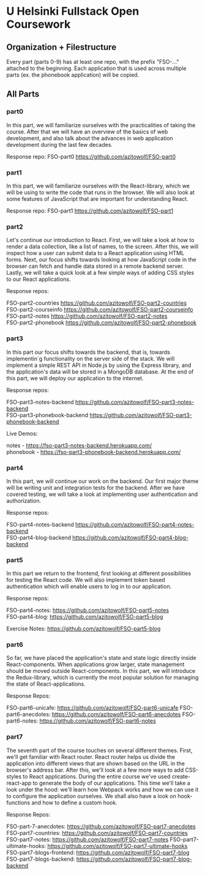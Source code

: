# U Helsinki Fullstack Open Coursework

## Organization + Filestructure

Every part (parts 0-9) has at least one repo, with the prefix "FSO-..." attached to the beginning.
Each application that is used across multiple parts (ex. the phonebook application) will be copied.

## All Parts
### part0
In this part, we will familiarize ourselves with the practicalities of taking the course. After that we will have an overview of the basics of web development, and also talk about the advances in web application development during the last few decades.

Response repo: FSO-part0 https://github.com/azitowolf/FSO-part0

### part1
In this part, we will familiarize ourselves with the React-library, which we will be using to write the code that runs in the browser. We will also look at some features of JavaScript that are important for understanding React.

Response repo: FSO-part1 https://github.com/azitowolf/FSO-part1

### part2
Let's continue our introduction to React. First, we will take a look at how to render a data collection, like a list of names, to the screen. After this, we will inspect how a user can submit data to a React application using HTML forms. Next, our focus shifts towards looking at how JavaScript code in the browser can fetch and handle data stored in a remote backend server. Lastly, we will take a quick look at a few simple ways of adding CSS styles to our React applications.

Response repos: 

FSO-part2-countries https://github.com/azitowolf/FSO-part2-countries  
FSO-part2-courseinfo https://github.com/azitowolf/FSO-part2-courseinfo  
FSO-part2-notes https://github.com/azitowolf/FSO-part2-notes  
FSO-part2-phonebook https://github.com/azitowolf/FSO-part2-phonebook  

### part3

In this part our focus shifts towards the backend, that is, towards implementin`g functionality on the server side of the stack. We will implement a simple REST API in Node.js by using the Express library, and the application's data will be stored in a MongoDB database. At the end of this part, we will deploy our application to the internet.

Response repos: 

FSO-part3-notes-backend https://github.com/azitowolf/FSO-part3-notes-backend  
FSO-part3-phonebook-backend https://github.com/azitowolf/FSO-part3-phonebook-backend  

Live Demos:

notes - https://fso-part3-notes-backend.herokuapp.com/  
phonebook - https://fso-part3-phonebook-backend.herokuapp.com/  

### part4

In this part, we will continue our work on the backend. Our first major theme will be writing unit and integration tests for the backend. After we have covered testing, we will take a look at implementing user authentication and authorization.

Response repos: 

FSO-part4-notes-backend https://github.com/azitowolf/FSO-part4-notes-backend  
FSO-part4-blog-backend https://github.com/azitowolf/FSO-part4-blog-backend 

### part5

In this part we return to the frontend, first looking at different possibilities for testing the React code. We will also implement token based authentication which will enable users to log in to our application.

Response repos:

FSO-part4-notes: https://github.com/azitowolf/FSO-part5-notes  
FSO-part4-blog: https://github.com/azitowolf/FSO-part5-blog

Exercise Notes: https://github.com/azitowolf/FSO-part5-blog

### part6

So far, we have placed the application's state and state logic directly inside React-components. When applications grow larger, state management should be moved outside React-components. In this part, we will introduce the Redux-library, which is currently the most popular solution for managing the state of React-applications.

Response Repos:

FSO-part6-unicafe: https://github.com/azitowolf/FSO-part6-unicafe
FSO-part6-anecdotes: https://github.com/azitowolf/FSO-part6-anecdotes
FSO-part6-notes: https://github.com/azitowolf/FSO-part6-notes

### part7

The seventh part of the course touches on several different themes. First, we'll get familiar with React router. React router helps us divide the application into different views that are shown based on the URL in the browser's address bar. After this, we'll look at a few more ways to add CSS-styles to React applications. During the entire course we've used create-react-app to generate the body of our applications. This time we'll take a look under the hood: we'll learn how Webpack works and how we can use it to configure the application ourselves. We shall also have a look on hook-functions and how to define a custom hook.

Response Repos: 

FSO-part-7-anecdotes: https://github.com/azitowolf/FSO-part7-anecdotes
FSO-part7-countries: https://github.com/azitowolf/FSO-part7-countries
FSO-part7-notes: https://github.com/azitowolf/FSO-part7-notes
FSO-part7-ultimate-hooks: https://github.com/azitowolf/FSO-part7-ultimate-hooks
FSO-part7-blogs-frontend: https://github.com/azitowolf/FSO-part7-blog
FSO-part7-blogs-backend: https://github.com/azitowolf/FSO-part7-blog-backend
